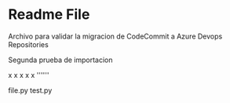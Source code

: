 # Readme File

Archivo para validar la migracion de CodeCommit a Azure Devops Repositories

Segunda prueba de importacion

x
x
x
x
x
''''''


file.py
test.py
